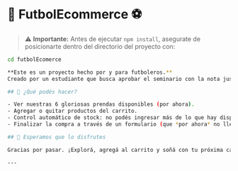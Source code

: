 # 🧢 FutbolEcommerce ⚽

 > ⚠️ **Importante:** Antes de ejecutar `npm install`, asegurate de posicionarte dentro del directorio del proyecto con:

```bash
cd futbolEcomerce

**Este es un proyecto hecho por y para futboleros.**  
Creado por un estudiante que busca aprobar el seminario con la nota justa 😅. La propuesta es simple: un e-commerce genérico, pero centrado exclusivamente en **camisetas de fútbol**.

## 🛒 ¿Qué podés hacer?

- Ver nuestras 6 gloriosas prendas disponibles (por ahora).
- Agregar o quitar productos del carrito.
- Control automático de stock: no podés ingresar más de lo que hay disponible.
- Finalizar la compra a través de un formulario (que *por ahora* no lleva a ningún lado, pero es la intención lo que cuenta 💪).

## 🙌 Esperamos que lo disfrutes

Gracias por pasar. ¡Explorá, agregá al carrito y soñá con tu próxima camiseta!

---

